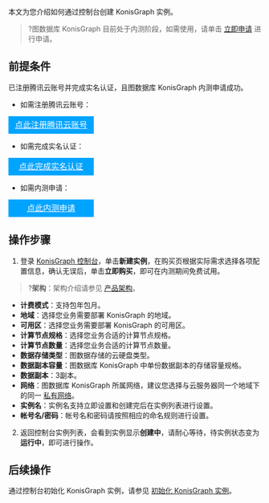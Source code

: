 本文为您介绍如何通过控制台创建 KonisGraph 实例。
>?图数据库 KonisGraph 目前处于内测阶段，如需使用，请单击 [立即申请](https://cloud.tencent.com/apply/p/gp71tpampis) 进行申请。

## 前提条件
已注册腾讯云账号并完成实名认证，且图数据库 KonisGraph 内测申请成功。
- 如需注册腾讯云账号：
<div style="background-color:#00A4FF; width: 170px; height: 35px; line-height:35px; text-align:center;"><a href="https://cloud.tencent.com/register?s_url=https%3A%2F%2Fcloud.tencent.com%2F" target="_blank"  style="color: white; font-size:16px;" hotrep="document.guide.3128.btn1">点此注册腾讯云账号</a></div>

- 如需完成实名认证：
<div style="background-color:#00A4FF; width: 170px; height: 35px; line-height:35px; text-align:center;"><a href="https://console.cloud.tencent.com/developer" target="_blank"  style="color: white; font-size:16px;"  hotrep="document.guide.3128.btn2">点此完成实名认证</a></div>

- 如需内测申请：
<div style="background-color:#00A4FF; width: 170px; height: 35px; line-height:35px; text-align:center;"><a href="https://cloud.tencent.com/apply/p/gp71tpampis" target="_blank"  style="color: white; font-size:16px;"  hotrep="document.guide.3128.btn2">点此内测申请</a></div>

## 操作步骤
1. 登录 [KonisGraph 控制台](https://console.cloud.tencent.com/konisgraph)，单击**新建实例**，在购买页根据实际需求选择各项配置信息，确认无误后，单击**立即购买**，即可在内测期间免费试用。
>?**架构**：架构介绍请参见 [产品架构](https://cloud.tencent.com/document/product/1366/61166)。
>
   - **计费模式**：支持包年包月。
   - **地域**：选择您业务需要部署 KonisGraph 的地域。
   - **可用区**：选择您业务需要部署 KonisGraph 的可用区。
   - **计算节点规格**：选择您业务合适的计算节点规格。
   - **计算节点数量**：选择您业务合适的计算节点数量。
   - **数据存储类型**：图数据存储的云硬盘类型。
   - **数据副本容量**：图数据库 KonisGraph 中单份数据副本的存储容量规格。
   - **数据副本**：3副本。
   - **网络**：图数据库 KonisGraph 所属网络，建议您选择与云服务器同一个地域下的同一 [私有网络](https://cloud.tencent.com/document/product/215)。
   - **实例名**：实例名支持立即设置和创建完后在实例列表进行设置。
   - **帐号名/密码**：帐号名和密码请按照相应的命名规则进行设置。
2. 返回控制台实例列表，会看到实例显示**创建中**，请耐心等待，待实例状态变为**运行中**，即可进行操作。

## 后续操作
通过控制台初始化 KonisGraph 实例，请参见 [初始化 KonisGraph 实例](https://cloud.tencent.com/document/product/1366/61173)。

